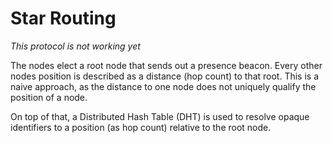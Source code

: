 # Star Routing

*This protocol is not working yet*

The nodes elect a root node that sends out a presence beacon. Every other nodes position is described as a distance (hop count) to that root.
This is a naive approach, as the distance to one node does not uniquely qualify the position of a node.

On top of that, a Distributed Hash Table (DHT) is used to resolve opaque identifiers to a position (as hop count) relative to the root node.
